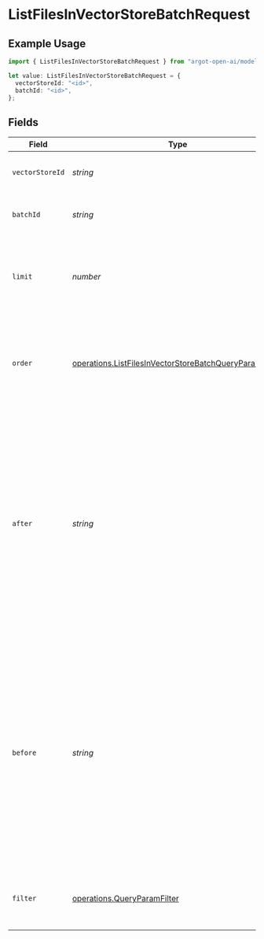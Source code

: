 # ListFilesInVectorStoreBatchRequest

## Example Usage

```typescript
import { ListFilesInVectorStoreBatchRequest } from "argot-open-ai/models/operations";

let value: ListFilesInVectorStoreBatchRequest = {
  vectorStoreId: "<id>",
  batchId: "<id>",
};
```

## Fields

| Field                                                                                                                                                                                                                                                                                  | Type                                                                                                                                                                                                                                                                                   | Required                                                                                                                                                                                                                                                                               | Description                                                                                                                                                                                                                                                                            |
| -------------------------------------------------------------------------------------------------------------------------------------------------------------------------------------------------------------------------------------------------------------------------------------- | -------------------------------------------------------------------------------------------------------------------------------------------------------------------------------------------------------------------------------------------------------------------------------------- | -------------------------------------------------------------------------------------------------------------------------------------------------------------------------------------------------------------------------------------------------------------------------------------- | -------------------------------------------------------------------------------------------------------------------------------------------------------------------------------------------------------------------------------------------------------------------------------------- |
| `vectorStoreId`                                                                                                                                                                                                                                                                        | *string*                                                                                                                                                                                                                                                                               | :heavy_check_mark:                                                                                                                                                                                                                                                                     | The ID of the vector store that the files belong to.                                                                                                                                                                                                                                   |
| `batchId`                                                                                                                                                                                                                                                                              | *string*                                                                                                                                                                                                                                                                               | :heavy_check_mark:                                                                                                                                                                                                                                                                     | The ID of the file batch that the files belong to.                                                                                                                                                                                                                                     |
| `limit`                                                                                                                                                                                                                                                                                | *number*                                                                                                                                                                                                                                                                               | :heavy_minus_sign:                                                                                                                                                                                                                                                                     | A limit on the number of objects to be returned. Limit can range between 1 and 100, and the default is 20.<br/>                                                                                                                                                                        |
| `order`                                                                                                                                                                                                                                                                                | [operations.ListFilesInVectorStoreBatchQueryParamOrder](../../models/operations/listfilesinvectorstorebatchqueryparamorder.md)                                                                                                                                                         | :heavy_minus_sign:                                                                                                                                                                                                                                                                     | Sort order by the `created_at` timestamp of the objects. `asc` for ascending order and `desc` for descending order.<br/>                                                                                                                                                               |
| `after`                                                                                                                                                                                                                                                                                | *string*                                                                                                                                                                                                                                                                               | :heavy_minus_sign:                                                                                                                                                                                                                                                                     | A cursor for use in pagination. `after` is an object ID that defines your place in the list. For instance, if you make a list request and receive 100 objects, ending with obj_foo, your subsequent call can include after=obj_foo in order to fetch the next page of the list.<br/>   |
| `before`                                                                                                                                                                                                                                                                               | *string*                                                                                                                                                                                                                                                                               | :heavy_minus_sign:                                                                                                                                                                                                                                                                     | A cursor for use in pagination. `before` is an object ID that defines your place in the list. For instance, if you make a list request and receive 100 objects, ending with obj_foo, your subsequent call can include before=obj_foo in order to fetch the previous page of the list.<br/> |
| `filter`                                                                                                                                                                                                                                                                               | [operations.QueryParamFilter](../../models/operations/queryparamfilter.md)                                                                                                                                                                                                             | :heavy_minus_sign:                                                                                                                                                                                                                                                                     | Filter by file status. One of `in_progress`, `completed`, `failed`, `cancelled`.                                                                                                                                                                                                       |